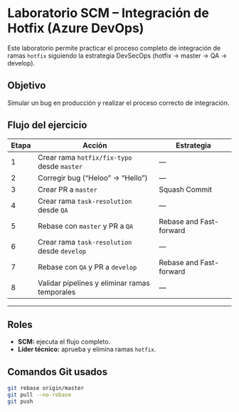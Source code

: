 # Laboratorio SCM – Integración de Hotfix (Azure DevOps)

Este laboratorio permite practicar el proceso completo de integración de ramas `hotfix`
siguiendo la estrategia DevSecOps (hotfix → master → QA → develop).

## Objetivo
Simular un bug en producción y realizar el proceso correcto de integración.

## Flujo del ejercicio

| Etapa | Acción | Estrategia |
|-------|---------|------------|
| 1 | Crear rama `hotfix/fix-typo` desde `master` | — |
| 2 | Corregir bug (“Heloo” → “Hello”) | — |
| 3 | Crear PR a `master` | Squash Commit |
| 4 | Crear rama `task-resolution` desde `QA` | — |
| 5 | Rebase con `master` y PR a `QA` | Rebase and Fast-forward |
| 6 | Crear rama `task-resolution` desde `develop` | — |
| 7 | Rebase con `QA` y PR a `develop` | Rebase and Fast-forward |
| 8 | Validar pipelines y eliminar ramas temporales | — |

---

## Roles
- **SCM:** ejecuta el flujo completo.  
- **Líder técnico:** aprueba y elimina ramas `hotfix`.

## Comandos Git usados
```bash
git rebase origin/master
git pull --no-rebase
git push
